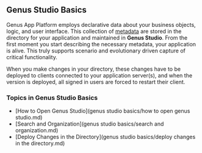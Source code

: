 ## Genus Studio Basics

Genus App Platform employs declarative data about your business objects, logic, and user interface. This collection of [metadata](glossary.md) are stored in the directory for your application and maintained in **Genus Studio**. From the first moment you start describing the necessary metadata, your application is alive. This truly supports scenario and evolutionary driven capture of critical functionality.

When you make changes in your directory, these changes have to be deployed to clients connected to your application server(s), and when the version is deployed, all signed in users are forced to restart their client.

### Topics in Genus Studio Basics

* [How to Open Genus Studio](genus studio basics/how to open genus studio.md)
* [Search and Organization](genus studio basics/search and organization.md)
* [Deploy Changes in the Directory](genus studio basics/deploy changes in the directory.md)
